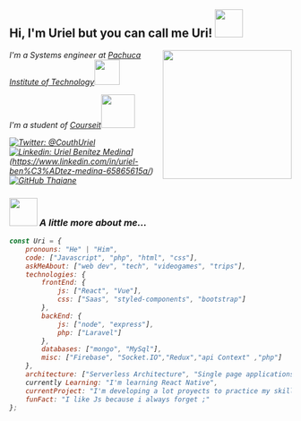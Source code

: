 <h2> Hi, I'm Uriel but you can call me Uri! <img src="https://media1.giphy.com/media/jptSqy6yYse5AaDRn0/giphy.gif?cid=ecf05e47q1sdfttrhm29ljd0fiucq86cv9xntyhb0jbqwp6s&rid=giphy.gif&ct=s" width="50"></h2>
<img align='right' src="https://media.giphy.com/media/M9gbBd9nbDrOTu1Mqx/giphy.gif" width="230">
<p><em>I'm a Systems engineer at <a href="http://www.itpachuca.edu.mx/">Pachuca Institute of Technology</a><img src="https://media3.giphy.com/media/PdrdfTTrlANszSLYNA/giphy.gif?cid=ecf05e475s9xlicj043n135dvj0u9fp8uepp2ybf60fbhbt0&rid=giphy.gif&ct=s" width="45">
  <p><em>I'm a student of <a href="https://courseit.io/">Courseit</a><img src="https://media4.giphy.com/media/iFmw13LV1hHhViPPWz/giphy.gif?cid=ecf05e47it5n1fji4guo1x14otlyhq27jjjnwvvzkacf6jd1&rid=giphy.gif&ct=s" width="60">
 
[![Twitter: @CouthUriel](https://img.shields.io/twitter/follow/CouthUriel?style=social)](https://twitter.com/CouthUriel)
[![Linkedin: Uriel Benítez Medina](https://img.shields.io/badge/-thaianebraga-blue?style=flat-square&logo=Linkedin&logoColor=white&link=https://www.linkedin.com/in/thaianebraga/)](https://img.shields.io/badge?style=flat-square&logo=Linkedin&logoColor=white&link=https://www.linkedin.com/in/thaianebraga/)](https://www.linkedin.com/in/uriel-ben%C3%ADtez-medina-65865615a/)
[![GitHub Thaiane](https://img.shields.io/github/followers/thaiane?label=follow&style=social)](https://github.com/Thaiane)

### <img src="https://media3.giphy.com/media/1dJmX84xPtM3KLZ8Th/giphy.gif?cid=ecf05e47d49eot667lq2gli1w85gi083ujcn2pif5dpfu8sw&rid=giphy.gif&ct=s" width="50"> A little more about me... 
  
```javascript
const Uri = {
    pronouns: "He" | "Him",
    code: ["Javascript", "php", "html", "css"],
    askMeAbout: ["web dev", "tech", "videogames", "trips"],
    technologies: {
        frontEnd: {
            js: ["React", "Vue"],
            css: ["Saas", "styled-components", "bootstrap"]
        },
        backEnd: {
            js: ["node", "express"],
            php: ["Laravel"]
        },
        databases: ["mongo", "MySql"],
        misc: ["Firebase", "Socket.IO","Redux","api Context" ,"php"]
    },
    architecture: ["Serverless Architecture", "Single page applications"],
    currently Learning: "I'm learning React Native",
    currentProject: "I'm developing a lot proyects to practice my skills",
    funFact: "I like Js because i always forget ;"
};
```
